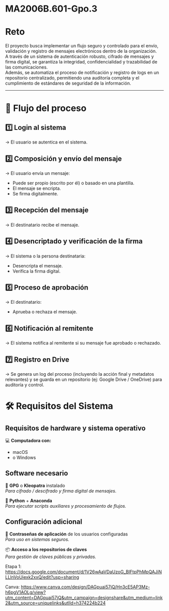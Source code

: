 # MA2006B.601-Gpo.3
# Reto

El proyecto busca implementar un flujo seguro y controlado para el envío, validación y registro de mensajes electrónicos dentro de la organización.  
A través de un sistema de autenticación robusto, cifrado de mensajes y firma digital, se garantiza la integridad, confidencialidad y trazabilidad de las comunicaciones.  
Además, se automatiza el proceso de notificación y registro de logs en un repositorio centralizado, permitiendo una auditoría completa y el cumplimiento de estándares de seguridad de la información.

---

# 📌 Flujo del proceso

## 1️⃣ Login al sistema

→ El usuario se autentica en el sistema.

## 2️⃣ Composición y envío del mensaje

→ El usuario envía un mensaje:  
- Puede ser propio (escrito por él) o basado en una plantilla.  
- El mensaje se encripta.  
- Se firma digitalmente.

## 3️⃣ Recepción del mensaje

→ El destinatario recibe el mensaje.

## 4️⃣ Desencriptado y verificación de la firma

→ El sistema o la persona destinataria:  
- Desencripta el mensaje.  
- Verifica la firma digital.

## 5️⃣ Proceso de aprobación

→ El destinatario:  
- Aprueba o rechaza el mensaje.

## 6️⃣ Notificación al remitente

→ El sistema notifica al remitente si su mensaje fue aprobado o rechazado.

## 7️⃣ Registro en Drive

→ Se genera un log del proceso (incluyendo la acción final y metadatos relevantes) y se guarda en un repositorio (ej: Google Drive / OneDrive) para auditoría y control.


# 🛠️ Requisitos del Sistema

## Requisitos de hardware y sistema operativo

💻 **Computadora con:**
- macOS
- o Windows

## Software necesario

🔐 **GPG** o **Kleopatra** instalado  
_Para cifrado / descifrado y firma digital de mensajes._

🐍 **Python** + **Anaconda**  
_Para ejecutar scripts auxiliares y procesamiento de flujos._

## Configuración adicional

🔑 **Contraseñas de aplicación** de los usuarios configuradas  
_Para uso en sistemas seguros._

📦 **Acceso a los repositorios de claves**  
_Para gestión de claves públicas y privadas._


Etapa 1: https://docs.google.com/document/d/1V26wAaVDaUzoG_BlFtpPhMpQAJiNLLlnVoUiexk2xxQ/edit?usp=sharing

Canva: https://www.canva.com/design/DAGpuai57jQ/Hn3cE5AP3Mz-h6pgV1AOLg/view?utm_content=DAGpuai57jQ&utm_campaign=designshare&utm_medium=link2&utm_source=uniquelinks&utlId=h374224b224
